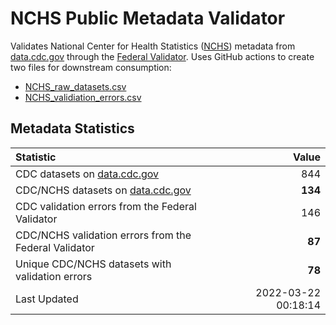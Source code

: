 # NCHS Public Metadata Validator

Validates National Center for Health Statistics ([NCHS](https://www.cdc.gov/nchs/index.htm)) metadata from [data.cdc.gov](https://data.cdc.gov/browse?category=NCHS) through the [Federal Validator](https://dashboard.data.gov/validate). Uses GitHub actions to create two files for downstream consumption:


+ [NCHS_raw_datasets.csv](NCHS_raw_datasets.csv)
+ [NCHS_validiation_errors.csv](NCHS_validiation_errors.csv)


## Metadata Statistics


| Statistic | Value |
| :---      | ---:  |
| CDC datasets on [data.cdc.gov](https://data.cdc.gov/) | 844 |
| CDC/NCHS datasets on [data.cdc.gov](https://data.cdc.gov/browse?category=NCHS)| **134** |
| CDC validation errors from the Federal Validator | 146 |
| CDC/NCHS validation errors from the Federal Validator | **87** |
| Unique CDC/NCHS datasets with validation errors | **78** |
| Last Updated | 2022-03-22 00:18:14 |